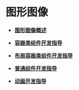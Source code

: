 # 图形图像<a name="ZH-CN_TOPIC_0000001053134511"></a>

-   **[图形图像概述](图形图像概述.md)**  

-   **[容器类组件开发指导](容器类组件开发指导.md)**  

-   **[布局容器类组件开发指导](布局容器类组件开发指导.md)**  

-   **[普通组件开发指导](普通组件开发指导.md)**  

-   **[动画开发指导](动画开发指导.md)**  


